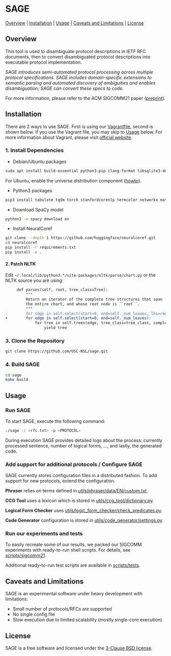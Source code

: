 # SAGE

[Overview](#overview) | [Installation](#installation) | [Usage](#usage) | [Caveats and Limitations](#caveats-and-limitations) | [License](#license)

## Overview

This tool is used to disambiguate protocol descriptions in IETF RFC documents, then to convert disambiguated protocol descriptions into executable protocol implementation.

_SAGE introduces semi-automated protocol processing across multiple protocol specifications. SAGE includes domain-specific extensions to semantic parsing and automated discovery of ambiguities and enables disambiguation; SAGE can convert these specs to code._

For more information, please refer to the ACM SIGCOMM21 paper ([preprint](https://arxiv.org/pdf/2010.04801.pdf)).


## Installation
There are 2 ways to use SAGE. First is using our [Vagrantfile](/Vagrantfile), second is shown below. If you use the Vagrant file, you may skip to [Usage](#Usage) below. For more information about Vagrant, please visit [official website](https://www.vagrantup.com/intro).

### 1. Install Dependencies
- Debian/Ubuntu packages
``` sh
sudo apt install build-essential python3-pip clang-format libsqlite3-dev libpcap-dev git
```
For Ubuntu, enable the universe distribution component ([howto](https://askubuntu.com/questions/1254309/not-installing-pip-on-ubuntu-20-04)).

- Python3 packages
``` sh
pip3 install tabulate tqdm torch stanfordcorenlp termcolor networkx matplotlib pydot nltk "spacy >=2.2,<3"
```

- Download SpaCy model
``` sh
python3 -m spacy download en
```

- Install NeuralCoref
```sh
git clone --depth 1 https://github.com/huggingface/neuralcoref.git
cd neuralcoref
pip install -r requirements.txt
pip install -e .
```

#### 2. Patch NLTK
Edit `~/.local/lib/python3.*/site-packages/nltk/parse/chart.py` or the NLTK source you are using:

```diff
     def parses(self, root, tree_class=Tree):
         """
         Return an iterator of the complete tree structures that span
         the entire chart, and whose root node is ``root``.
         """
-        for edge in self.select(start=0, end=self._num_leaves, lhs=root):
+        for edge in self.select(start=0, end=self._num_leaves):
             for tree in self.trees(edge, tree_class=tree_class, complete=True):
                 yield tree
```

### 3. Clone the Repository

```sh
git clone https://github.com/USC-NSL/sage.git
```

### 4. Build SAGE
```sh
cd sage
make build
```

## Usage

### Run SAGE
To start SAGE, execute the following command:
```sh
./sage -i <rfc.txt> -p <PROTOCOL>
```
During execution SAGE provides detailed logs about the process: currently processed sentence, number of logical forms, ..., and lastly, the generated code.

### Add support for additional protocols / Configure SAGE
SAGE currently stores configuration files in a distributed fashion. To add support for new protocols, extend the configuration.

**Phraser** relies on terms defined in [utils/phraser/data/EN/custom.txt](utils/phraser/data/EN/custom.txt).

**CCG Tool** uses a lexicon which is stored in [utils/ccg_tool/dictionary.py](utils/ccg_tool/dictionary.py).

**Logical Form Checker** uses [utils/logic_form_checker/check_predicates.py](utils/logic_form_checker/check_predicates.py).

**Code Generator** configuration is stored in [utils/code_generator/settings.py](utils/code_generator/settings.py).


### Run our experiments and tests
To easily recreate some of our results, we packed our SIGCOMM experiments with ready-to-run shell scripts. For details, see [scripts/sigcomm21](scripts/sigcomm21).

Additional ready-to-run test scripts are available in [scripts/tests](scripts/tests).


## Caveats and Limitations

SAGE is an experimental software under heavy development with limitations:

* Small number of protocols/RFCs are supported
* No single config file
* Slow execution due to limited scalability (mostly single-core execution)

## License

SAGE is a free software and licensed under the [3-Clause BSD license](/LICENSE).
